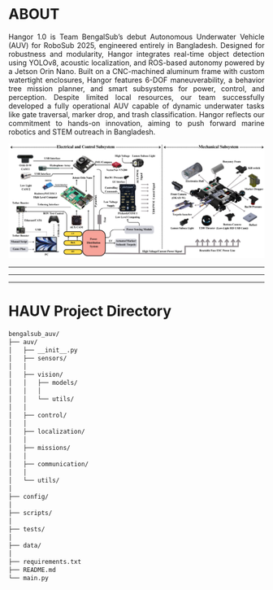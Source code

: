 # __ABOUT__
<p align="justify">Hangor 1.0 is Team BengalSub’s debut Autonomous Underwater Vehicle (AUV) for RoboSub 2025, engineered entirely in Bangladesh. Designed for robustness and modularity, Hangor integrates real-time object detection using YOLOv8, acoustic localization, and ROS-based autonomy powered by a Jetson Orin Nano. Built on a CNC-machined aluminum frame with custom watertight enclosures, Hangor features 6-DOF maneuverability, a behavior tree mission planner, and smart subsystems for power, control, and perception. Despite limited local resources, our team successfully developed a fully operational AUV capable of dynamic underwater tasks like gate traversal, marker drop, and trash classification. Hangor reflects our commitment to hands-on innovation, aiming to push forward marine robotics and STEM outreach in Bangladesh.</p>

![Hangor System Design](./images/HAUV_System_Design.png)
<hr><hr><hr>

# __HAUV Project Directory__
```
bengalsub_auv/
├── auv/
│   ├── __init__.py
│   ├── sensors/
│   │   
│   ├── vision/ 
│   │   ├── models/
│   │   │ 
│   │   └── utils/
│   │      
│   ├── control/
│   │   
│   ├── localization/
│   │   
│   ├── missions/
│   │   
│   ├── communication/
│   │   
│   └── utils/
│       
├── config/
│   
├── scripts/
│   
├── tests/
│   
├── data/
│  
├── requirements.txt                    
├── README.md                           
└── main.py                             
```
